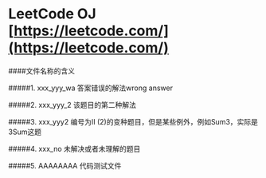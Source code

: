 LeetCode OJ [https://leetcode.com/](https://leetcode.com/)
===========


####文件名称的含义

#####1. xxx_yyy_wa 答案错误的解法wrong answer

#####2. xxx_yyy_2  该题目的第二种解法

#####3. xxx_yyy2   编号为II (2)的变种题目，但是某些例外，例如Sum3，实际是3Sum这题

#####4. xxx_no     未解决或者未理解的题目

#####5. AAAAAAAA   代码测试文件
